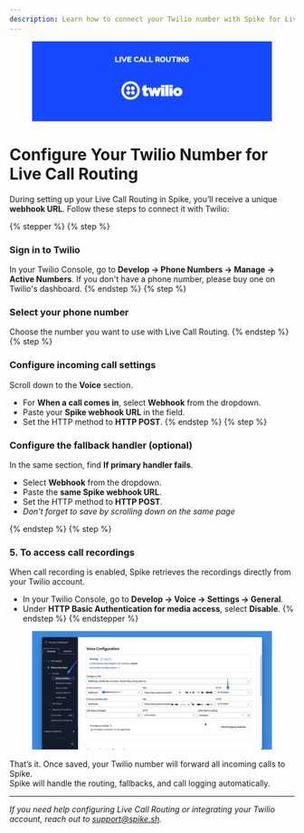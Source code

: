 ```yaml
---
description: Learn how to connect your Twilio number with Spike for Live Call Routing
---
```

<figure><img src="../.gitbook/assets/live-call-routing/twilio-banner.png" alt=""><figcaption></figcaption></figure>

# Configure Your Twilio Number for Live Call Routing
During setting up your Live Call Routing in Spike, you’ll receive a unique **webhook URL**. 
Follow these steps to connect it with Twilio:

{% stepper %}
{% step %}
### **Sign in to Twilio**  
In your Twilio Console, go to **Develop → Phone Numbers → Manage → Active Numbers**.
If you don't have a phone number, please buy one on Twilio's dashboard.
{% endstep %}
{% step %}
### **Select your phone number**  
Choose the number you want to use with Live Call Routing.
{% endstep %}
{% step %}
### **Configure incoming call settings**  
   Scroll down to the **Voice** section.  
   - For **When a call comes in**, select **Webhook** from the dropdown.  
   - Paste your **Spike webhook URL** in the field.  
   - Set the HTTP method to **HTTP POST**.
{% endstep %}
{% step %}
### **Configure the fallback handler (optional)**  
   In the same section, find **If primary handler fails**.  
   - Select **Webhook** from the dropdown.  
   - Paste the **same Spike webhook URL**.  
   - Set the HTTP method to **HTTP POST**.
   - *Don't forget to save by scrolling down on the same page*

{% endstep %}
{% step %}
### 5. **To access call recordings**
   When call recording is enabled, Spike retrieves the recordings directly from your Twilio account.

   - In your Twilio Console, go to **Develop → Voice → Settings → General**.  
   - Under **HTTP Basic Authentication for media access**, select **Disable**.
{% endstep %}
{% endstepper %}

<figure><img src="../.gitbook/assets/live-call-routing/twilio-screenshot-settings.png" alt=""><figcaption></figcaption></figure>

That’s it. Once saved, your Twilio number will forward all incoming calls to Spike.  
Spike will handle the routing, fallbacks, and call logging automatically.

---

*If you need help configuring Live Call Routing or integrating your Twilio account, reach out to [support@spike.sh](mailto:support@spike.sh).*
